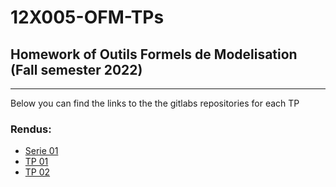 # 12X005-OFM-TPs

## Homework of Outils Formels de Modelisation (Fall semester 2022)

---  

Below you can find the links to the the gitlabs repositories for each TP


### Rendus:

- [Serie 01](https://gitlab.unige.ch/Noah.Munz/ofm-exercise-1)
- [TP 01](https://gitlab.unige.ch/Noah.Munz/12-x-005-ofm-homework-1)
- [TP 02](https://gitlab.unige.ch/Noah.Munz/homework-2)


